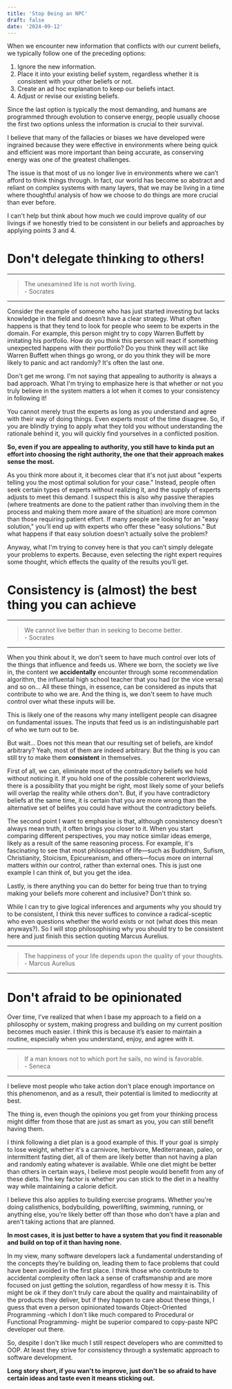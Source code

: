 ```yaml
---
title: 'Stop Being an NPC'
draft: false
date: '2024-09-12'
---
```


When we encounter new information that conflicts with our current beliefs, we
typically follow one of the preceding options:

1. Ignore the new information.
2. Place it into your existing belief system, regardless whether it is
   consistent with your other beliefs or not.
3. Create an ad hoc explanation to keep our beliefs intact.
4. Adjust or revise our existing beliefs.

Since the last option is typically the most demanding, and humans are
programmed through evolution to conserve energy, people usually choose the
first two options unless the information is crucial to their survival.

I believe that many of the fallacies or biases we have developed were ingrained
because they were effective in environments where being quick and efficient was
more important than being accurate, as conserving energy was one of the
greatest challenges.

The issue is that most of us no longer live in environments where we can’t
afford to think things through. In fact, our world has become so abstract and
reliant on complex systems with many layers, that we may be living in a time
where thoughtful analysis of how we choose to do things are more crucial than
ever before.

I can't help but think about how much we could improve quality of our livings
if we honestly tried to be consistent in our beliefs and approaches by applying
points 3 and 4.

# Don't delegate thinking to others!

---
> The unexamined life is not worth living. \
> \- Socrates
---

Consider the example of someone who has just started investing but lacks
knowledge in the field and doesn’t have a clear strategy. What often happens is
that they tend to look for people who seem to be experts in the domain. For
example, this person might try to copy Warren Buffett by imitating his
portfolio. How do you think this person will react if something unexpected
happens with their portfolio? Do you think they will act like Warren Buffett
when things go wrong, or do you think they will be more likely to panic and act
randomly? It's often the last one.

Don't get me wrong. I'm not saying that appealing to authority is always a bad
approach. What I'm trying to emphasize here is that whether or not you truly
believe in the system matters a lot when it comes to your consistency in
following it!

You cannot merely trust the experts as long as you understand and agree with
their way of doing things. Even experts most of the time disagree. So, if you
are blindly trying to apply what they told you without understanding the
rationale behind it, you will quickly find yourselves in a conflicted position.

**So, even if you are appealing to authority, you still have to kinda put an
effort into choosing the right authority, the one that their approach makes
sense the most.**

As you think more about it, it becomes clear that it's not just about "experts
telling you the most optimal solution for your case." Instead, people often
seek certain types of experts without realizing it, and the supply of experts
adjusts to meet this demand. I suspect this is also why passive therapies
(where treatments are done to the patient rather than involving them in the
process and making them more aware of the situation) are more common than those
requiring patient effort. If many people are looking for an "easy solution,"
you’ll end up with experts who offer these "easy solutions." But what happens
if that easy solution doesn't actually solve the problem?

Anyway, what I'm trying to convey here is that you can’t simply delegate your
problems to experts. Because, even selecting the right expert requires some
thought, which effects the quality of the results you’ll get.

# Consistency is (almost) the best thing you can achieve

---
> We cannot live better than in seeking to become better. \
> \- Socrates
---

When you think about it, we don't seem to have much control over lots of the
things that influence and feeds us. Where we born, the society we live in, the
content we **accidentally** encounter through some recommendation algorithm,
the influental high school teacher that you had (or the vice versa) and so
on... All these things, in essence, can be considered as inputs that contribute
to who we are. And the thing is, we don't seem to have much control over what
these inputs will be.

This is likely one of the reasons why many intelligent people can disagree on
fundamental issues. The inputs that feed us is an indistinguishable part of who
we turn out to be.

But wait... Does not this mean that our resulting set of beliefs, are kindof
arbitrary? Yeah, most of them are indeed arbitrary. But the thing is you can
still try to make them **consistent** in themselves.

First of all, we can, eliminate most of the contradictory beliefs we hold
without noticing it. If you hold one of the possible coherent worldviews, there
is a possibility that you might be right, most likely some of your beliefs will
overlap the reality while others don't. But, if you have contradictory beliefs
at the same time, it is certain that you are more wrong than the alternative
set of belifes you could have without the contradictory beliefs.

The second point I want to emphasise is that, although consistency doesn't
always mean truth, it often brings you closer to it. When you start comparing
different perspectives, you may notice similar ideas emerge, likely as a result
of the same reasoning process. For example, it's fascinating to see that most
philosophies of life—such as Buddhism, Sufism, Christianity, Stoicism,
Epicureanism, and others—focus more on internal matters within our control,
rather than external ones. This is just one example I can think of, but you get
the idea.

Lastly, is there anything you can do better for being true than to trying
making your beliefs more coherent and inclusive? Don't think so.

While I can try to give logical inferences and arguments why you should try to
be consistent, I think this never suffices to convince a radical-sceptic who
even questions whether the world exists or not (what does this mean anyways?).
So I will stop philosophising why you should try to be consistent here and just
finish this section quoting Marcus Aurelius.

---
> The happiness of your life depends upon the quality of your thoughts. \
> \- Marcus Aurelius
---


# Don't afraid to be opinionated

Over time, I’ve realized that when I base my approach to a field on a
philosophy or system, making progress and building on my current position
becomes much easier. I think this is because it’s easier to maintain a routine,
especially when you understand, enjoy, and agree with it.

---
> If a man knows not to which port he sails, no wind is favorable. \
> \- Seneca
---

I believe most people who take action don't place enough importance on this
phenomenon, and as a result, their potential is limited to mediocrity at best.

The thing is, even though the opinions you get from your thinking process might
differ from those that are just as smart as you, you can still benefit having
them.

I think following a diet plan is a good example of this. If your goal is simply
to lose weight, whether it's a carnivore, herbivore, Mediterranean, paleo, or
intermittent fasting diet, all of them are likely better than not having a plan
and randomly eating whatever is available. While one diet might be better than
others in certain ways, I believe most people would benefit from any of these
diets. The key factor is whether you can stick to the diet in a healthy way
while maintaining a calorie deficit.

I believe this also applies to building exercise programs. Whether you're doing
calisthenics, bodybuilding, powerlifting, swimming, running, or anything else,
you're likely better off than those who don't have a plan and aren't taking
actions that are planned.

**In most cases, it is just better to have a system that you find it reasonable
and build on top of it than having none.**

In my view, many software developers lack a fundamental understanding of the
concepts they’re building on, leading them to face problems that could have
been avoided in the first place. I think those who contribute to accidental
complexity often lack a sense of craftsmanship and are more focused on just
getting the solution, regardless of how messy it is. This might be ok if they
don't truly care about the quality and maintainability of the products they
deliver, but if they happen to care about these things, I guess that even a
person opinionated towards Object-Oriented Programming -which I don't like much
compared to Procedural or Functional Programming- might be superior compared to
copy-paste NPC developer out there.

So, despite I don't like much I still respect developers who are committed to
OOP. At least they strive for consistency through a systematic approach to
software development.

**Long story short, if you wan't to improve, just don't be so afraid to have
certain ideas and taste even it means sticking out.**
